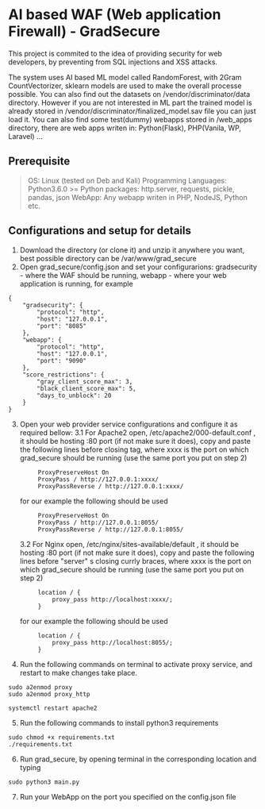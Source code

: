 # AI based WAF (Web application Firewall) - GradSecure
This project is commited to the idea of providing security for web developers, by preventing from SQL injections and XSS attacks.

The system uses AI based ML model called RandomForest, with 2Gram CountVectorizer, sklearn models are used to make the overall processe possible. You can also find out the datasets on /vendor/discriminator/data directory. 
However if you are not interested in ML part the trained model is already stored in /vendor/discriminator/finalized_model.sav file you can just load it.
You can also find some test(dummy) webapps stored in /web_apps directory, there are web apps writen in: Python(Flask), PHP(Vanila, WP, Laravel) ... 

## Prerequisite

>  OS: Linux (tested on Deb and Kali)
  Programming Languages: Python3.6.0 >=
    Python packages: http.server, requests, pickle, pandas, json
  WebApp: Any webapp writen in PHP, NodeJS, Python etc. 

## Configurations and setup for details

1. Download the directory (or clone it) and unzip it anywhere you want, best possible directory can be /var/www/grad_secure
2. Open grad_secure/config.json and set your configurarions: gradsecurity - where the WAF should be running, webapp - where your web application is running, for example 

```
{
    "gradsecurity": {
        "protocol": "http",
        "host": "127.0.0.1",
        "port": "8085"
    },
    "webapp": {
        "protocol": "http",
        "host": "127.0.0.1",
        "port": "9090"
    },
    "score_restrictions": {
        "gray_client_score_max": 3,
        "black_client_score_max": 5,
        "days_to_unblock": 20
    }
}
```

3. Open your web provider service configurations and configure it as required bellow:
   3.1 For Apache2 open, /etc/apache2/000-default.conf , it should be hosting :80 port (if not make sure it does), copy and paste the following lines before </VirtualHost> closing tag, where xxxx is the port on which grad_secure should be running (use the same port you put on step 2)
   
   ```
        ProxyPreserveHost On
        ProxyPass / http://127.0.0.1:xxxx/
        ProxyPassReverse / http://127.0.0.1:xxxx/
   ```
   
   for our example the following should be used
   ```
        ProxyPreserveHost On
        ProxyPass / http://127.0.0.1:8055/
        ProxyPassReverse / http://127.0.0.1:8055/
   ```      
   3.2 For Nginx open, /etc/nginx/sites-available/default , it should be hosting :80 port (if not make sure it does), copy and paste the following lines before "server" s closing currly braces, where xxxx is the port on which grad_secure should be running (use the same port you put on step 2)
   ```
        location / {
            proxy_pass http://localhost:xxxx/;
        }
   ```     
   for our example the following should be used
   ```
        location / {
            proxy_pass http://localhost:8055/;
        }
   ```       
4. Run the following commands on terminal to activate proxy service, and restart to make changes take place.
  ```
  sudo a2enmod proxy
  sudo a2enmod proxy_http
  
  systemctl restart apache2
  ```
5. Run the following commands to install python3 requirements
  ```
  sudo chmod +x requirements.txt
  ./requirements.txt
  ```
6. Run grad_secure, by opening terminal in the corresponding location and typing
  ```
  sudo python3 main.py
  ```
7. Run your WebApp on the port you specified on the config.json file
